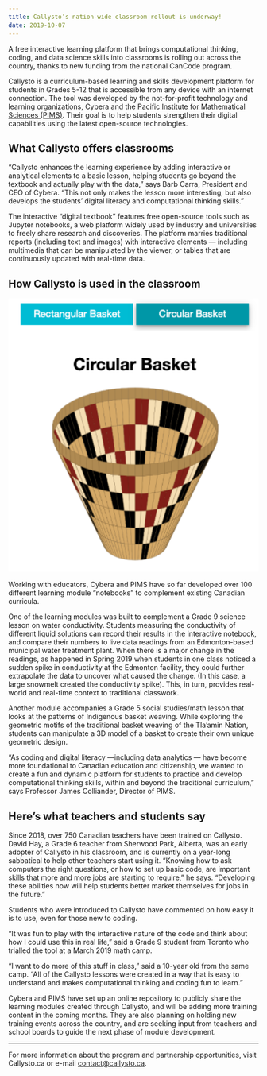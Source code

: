 ```yaml
---
title: Callysto’s nation-wide classroom rollout is underway!
date: 2019-10-07
---
```

<p>A free interactive learning platform that brings computational thinking, coding, and data science skills into classrooms is rolling out across the country, thanks to new funding from the national CanCode program.</p>



<p>Callysto is a curriculum-based learning and skills development platform for students in Grades 5-12 that is accessible from any device with an internet connection. The tool was developed by the not-for-profit technology and learning organizations, <a href="https://www.cybera.ca/" target="_blank" rel="noreferrer noopener">Cybera</a> and the <a href="https://www.pims.math.ca/" target="_blank" rel="noreferrer noopener">Pacific Institute for Mathematical Sciences (PIMS)</a>. Their goal is to help students strengthen their digital capabilities using the latest open-source technologies.</p>



<h2 class="wp-block-heading">What Callysto offers classrooms</h2>

<p>“Callysto enhances the learning experience by adding interactive or analytical elements to a basic lesson, helping students go beyond the textbook and actually play with the data,” says Barb Carra, President and CEO of Cybera. “This not only makes the lesson more interesting, but also develops the students’ digital literacy and computational thinking skills.”</p>



<p>The interactive “digital textbook” features free open-source tools such as Jupyter notebooks, a web platform widely used by industry and universities to freely share research and discoveries. The platform marries traditional reports (including text and images) with interactive elements — including multimedia that can be manipulated by the viewer, or tables that are continuously updated with real-time data.</p>



<h2 class="wp-block-heading">How Callysto is used in the classroom</h2>


<a href="http://bit.ly/call-salish-baskets"><p><img loading="lazy" decoding="async" class="size-large aligncenter" src="Indigenous-basket-weaving-2-models.png" width="800" height="550"></p></a>


<p>Working with educators, Cybera and PIMS have so far developed over 100 different learning module “notebooks” to complement existing Canadian curricula.</p>



<p>One of the learning modules was built to complement a Grade 9 science lesson on water conductivity. Students measuring the conductivity of different liquid solutions can record their results in the interactive notebook, and compare their numbers to live data readings from an Edmonton-based municipal water treatment plant. When there is a major change in the readings, as happened in Spring 2019 when students in one class noticed a sudden spike in conductivity at the Edmonton facility, they could further extrapolate the data to uncover what caused the change. (In this case, a large snowmelt created the conductivity spike). This, in turn, provides real-world and real-time context to traditional classwork.</p>



<p>Another module accompanies a Grade 5 social studies/math lesson that looks at the patterns of Indigenous basket weaving. While exploring the geometric motifs of the traditional basket weaving of the Tla’amin Nation, students can manipulate a 3D model of a basket to create their own unique geometric design.</p>



<p>“As coding and digital literacy —including data analytics — have become more foundational to Canadian education and citizenship, we wanted to create a fun and dynamic platform for students to practice and develop computational thinking skills, within and beyond the traditional curriculum,” says Professor James Colliander, Director of PIMS.</p>



<h2 class="wp-block-heading">Here’s what teachers and students say</h2>



<p>Since 2018, over 750 Canadian teachers have been trained on Callysto. David Hay, a Grade 6 teacher from Sherwood Park, Alberta, was an early adopter of Callysto in his classroom, and is currently on a year-long sabbatical to help other teachers start using it. “Knowing how to ask computers the right questions, or how to set up basic code, are important skills that more and more jobs are starting to require,” he says. “Developing these abilities now will help students better market themselves for jobs in the future.”</p>



<p>Students who were introduced to Callysto have commented on how easy it is to use, even for those new to coding.</p>



<p>“It was fun to play with the interactive nature of the code and think about how I could use this in real life,” said a Grade 9 student from Toronto who trialled the tool at a March 2019 math camp.</p>



<p>“I want to do more of this stuff in class,” said a 10-year old from the same camp. “All of the Callysto lessons were created in a way that is easy to understand and makes computational thinking and coding fun to learn.”</p>



<p>Cybera and PIMS have set up an online repository to publicly share the learning modules created through Callysto, and will be adding more training content in the coming months. They are also planning on holding new training events across the country, and are seeking input from teachers and school boards to guide the next phase of module development.</p>



<hr class="wp-block-separator">



<p>For more information about the program and partnership opportunities, visit Callysto.ca or e-mail <a href="mailto:contact@callysto.ca" target="_blank" rel="noreferrer noopener">contact@callysto.ca</a>.</p>